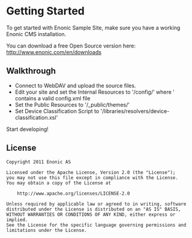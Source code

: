 # Getting Started
To get started with Enonic Sample Site, make sure you have a working Enonic CMS installation.

You can download a free Open Source version here: http://www.enonic.com/en/downloads

## Walkthrough
* Connect to WebDAV and upload the source files.
* Edit your site and set the Internal Resources to '/config/<your-config-folder>' where '<your-config-folder> contains a valid config.xml file
* Set the Public Resources to '/_public/themes/<your-theme-folder>'
* Set Device Classification Script to '/libraries/resolvers/device-classification.xsl'

Start developing!

## License

    Copyright 2011 Enonic AS

    Licensed under the Apache License, Version 2.0 (the "License");
    you may not use this file except in compliance with the License.
    You may obtain a copy of the License at

    	http://www.apache.org/licenses/LICENSE-2.0

    Unless required by applicable law or agreed to in writing, software
    distributed under the License is distributed on an "AS IS" BASIS,
    WITHOUT WARRANTIES OR CONDITIONS OF ANY KIND, either express or implied.
    See the License for the specific language governing permissions and
    limitations under the License.

